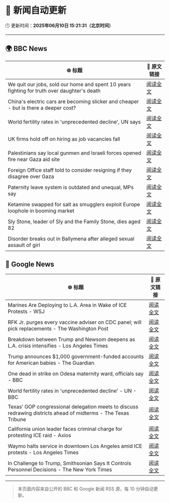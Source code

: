 # 🧠 新闻自动更新

🕒 更新时间：**2025年06月10日 15:21:31（北京时间）**

---

## 🌍 BBC News

| 🌐 标题 | 🔗 原文链接 |
|--------|-------------|
| We quit our jobs, sold our home and spent 10 years fighting for truth over daughter's death | [阅读全文](https://www.bbc.com/news/articles/cdxn5d4dzrwo) |
| China's electric cars are becoming slicker and cheaper - but is there a deeper cost? | [阅读全文](https://www.bbc.com/news/articles/cy8d4v69jw6o) |
| World fertility rates in 'unprecedented decline', UN says | [阅读全文](https://www.bbc.com/news/articles/clynq459wxgo) |
| UK firms hold off on hiring as job vacancies fall | [阅读全文](https://www.bbc.com/news/articles/cp92edelzero) |
| Palestinians say local gunmen and Israeli forces opened fire near Gaza aid site | [阅读全文](https://www.bbc.com/news/articles/c79e0zxy2lro) |
| Foreign Office staff told to consider resigning if they disagree over Gaza | [阅读全文](https://www.bbc.com/news/articles/cy8nzx1475ro) |
| Paternity leave system is outdated and unequal, MPs say | [阅读全文](https://www.bbc.com/news/articles/crmk07jyjmxo) |
| Ketamine swapped for salt as smugglers exploit Europe loophole in booming market | [阅读全文](https://www.bbc.com/news/articles/c201jjgkvjlo) |
| Sly Stone, leader of Sly and the Family Stone, dies aged 82 | [阅读全文](https://www.bbc.com/news/articles/c4g2d5yz1r1o) |
| Disorder breaks out in Ballymena after alleged sexual assault of girl | [阅读全文](https://www.bbc.com/news/articles/ckg4v04p008o) |

## 📰 Google News

| 🌐 标题 | 🔗 原文链接 |
|--------|-------------|
| Marines Are Deploying to L.A. Area in Wake of ICE Protests - WSJ | [阅读全文](https://news.google.com/rss/articles/CBMie0FVX3lxTFBJMzRMWlVBZENEUXE3RmN0OWZZYkdlWWktcjJJYzlmZHJnazRIbEI3YlpSa3ZmcnNEY3lLWWhJUDVWR0tLbXN1NHJyenJQQkRXSFl2ZG8yNGR3TGVDdnZ5NUVUVnd1QllxVGt0SjE4dDlaT3lrY1BSM1VGZw?oc=5) |
| RFK Jr. purges every vaccine adviser on CDC panel; will pick replacements - The Washington Post | [阅读全文](https://news.google.com/rss/articles/CBMilgFBVV95cUxPd2tOSUIxeV85djg5YURaeFNRdXBZQjYtc2NMeWpaQmpwcE11Rk9MNktqbGszanRya1Q5TXBPX0lvUVBjV28taWNuVE92UmM2OW5iWnlhZ3RidWlmbnp6bnJoa0Vhb0Q1eWNhSkN1ZHlpdHNVVmJkZVp5VHR6UFYtbkZISTNNWlp4Q29mYU9ybUhyLWZYR0E?oc=5) |
| Breakdown between Trump and Newsom deepens as L.A. crisis intensifies - Los Angeles Times | [阅读全文](https://news.google.com/rss/articles/CBMiswFBVV95cUxPTWYteHF2SG1nRU83T3VIYzI2cDJneVh2RlN0RlFXNGxaNVhtUHF0X1RnUE9aV0JyTHRvY05sc0ZsdUsteEVVWW95dWI3NXo1aEVUSGdIbDR0WTE2MldNN0ZUQjZONkZUMkxMTkdod0MteHVJYzV0YldfNTA3eU41a0V6b2VqTFhGQVpXSHVEOExyUWJFal9RS1JPZkVRY1BKZG05aUhDNlBLdTZwNmQ1XzlYVQ?oc=5) |
| Trump announces $1,000 government-funded accounts for American babies - The Guardian | [阅读全文](https://news.google.com/rss/articles/CBMiggFBVV95cUxNSVZXQjRDTHlGUEs5LTd2QTMyZGZON2diSXc1OEt3bk9VOUZVemYzTEZCRDZTa3czVG0tQ3dTYjc2UkQyeGFxNWlyV3luQ0VJckkxN2d2dnB2T2x5WkpMMEw3azJFWXM3b1BWYmxYdzEwTzZiOFEzY1h4cC1yUzRHeWdR?oc=5) |
| One dead in strike on Odesa maternity ward, officials say - BBC | [阅读全文](https://news.google.com/rss/articles/CBMiWkFVX3lxTFAyRUp4Mjhpd3ZDbk9aV3RWQURTVS1YU2R2czVJWmtPQ0M5RzNtZlJ4Znc0TVMyYk1yWWZEbVlwQjNPT2lWdTJWNFJYVy1wU2Uzajg4bVoxM0lid9IBX0FVX3lxTFBYb1M0bG82U1gyU3NWVW4tVVJCS1R5amZ4bDdFVjVYZWt5MHVIMUtLSmk2Zlh5OXZ1Zmt3RC1SNnpScmJibEN3emxEdTlwTUNIQVFTWEswUHJla0U4RnJj?oc=5) |
| World fertility rates in 'unprecedented decline' - UN - BBC | [阅读全文](https://news.google.com/rss/articles/CBMiWkFVX3lxTE9LYUNjU1RGRVhQRERIeHNHb2lWY0pMREU1YmYyVWxLZUlsYi1HYUtwY3dRaDQ0MGR6WlZKRWNVY3J6WGMzUFF1QmZYUEI1VzFpVFpSZFNRZURld9IBX0FVX3lxTE9wVmtRekZLTkZxR3dOdzBSSmE3ZXo5bFlZSEtRMEhiQzJFaUpwZGk0RjlLRUgwcFJnOUhOX2lGQjZ2ZTZqMXhHXzRPTGtNNVh1cVprOFlvcXB2Tk1ObUR3?oc=5) |
| Texas’ GOP congressional delegation meets to discuss redrawing districts ahead of midterms - The Texas Tribune | [阅读全文](https://news.google.com/rss/articles/CBMinAFBVV95cUxOTzhYWUJoZHBOeVFPeThsZE1FS2JLZDlvX1dVZ0VEVEdRdUk2elZhZUpEUFdWTjZwQ0g3TF9reXhrMnliczJXaW1PeEI4czVVaEp0d1Npa2pwVXVuU2JzQzZkeFlIMWdBTlEzWDY0aWZwVW04NDMxR01vNFFxczBLaGVVNXQtbWxJWVRHYS1ZUUxadW9ESkZ2RnA5WDk?oc=5) |
| California union leader faces criminal charge for protesting ICE raid - Axios | [阅读全文](https://news.google.com/rss/articles/CBMipAFBVV95cUxQeDlwams0bDh6djhBQVJ5OWc2UU52aUV1N2ZEdTlTcTdjQXVnOUhXUkczNUJvX1lRVDhUbkNvV0xJc0JFVGoteUFIRTNyU2Z2WEFVVGFfd2p3bW92T05BQktjenpBb3lCTzhyUFhQQ0RXR3ZReXZJeU9VTlJidjFESk9HNC1aNFEyVlVNWUJMMWZjSUtyY3RLY3JBVjZnbGxQVXRSTA?oc=5) |
| Waymo halts service in downtown Los Angeles amid ICE protests - Los Angeles Times | [阅读全文](https://news.google.com/rss/articles/CBMisAFBVV95cUxPdnFuMjRUMGtRMC0wUnRISGpvRi1COWw0OUIwM0FSWWltbWpDZ0h1WFZLMk9sclpwQXp2WVNYNXo4UVB4UFVVM0Y3UHFCMzVvSUZKWG5LWVVzVks5YVh1ei1CR295UDN3Ujd5RERBd2hfcWlEZVA0THBIakNQNkVkeTdoajlxOVljNlZqWk1wd3Y0dERqa0lOWGFWZllsT2t1ZS1iRXpoNDkzZVlwM3FQNg?oc=5) |
| In Challenge to Trump, Smithsonian Says It Controls Personnel Decisions - The New York Times | [阅读全文](https://news.google.com/rss/articles/CBMiiAFBVV95cUxObGVJdW5LbDdSOURmN3E1aW5TSlFhNlVVaEsySEtueUhueGxYbUxQMzYxQld1VVdQREx0UElkR1h4VXZxcjNROGNkVzRIbjJabUpfcEYtWTlXQ29XUzctUjZ3eFhzcU5mX0h4QmctenFpaXZRaWkwUUlDUC01SzVRTGxxVGRBMUtp?oc=5) |

---
> 本页面内容来自公开的 BBC 和 Google 新闻 RSS 源，每 10 分钟自动更新。